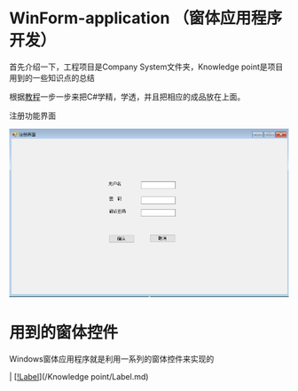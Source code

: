 # WinForm-application （窗体应用程序开发）

首先介绍一下，工程项目是Company System文件夹，Knowledge point是项目用到的一些知识点的总结

根据[教程](http://c.biancheng.net/csharp/10/)一步一步来把C#学精，学透，并且把相应的成品放在上面。

注册功能界面

<img src="Images/Register.png">

# 用到的窗体控件

Windows窗体应用程序就是利用一系列的窗体控件来实现的

| [[!Label](Images/Label.png)](/Knowledge point/Label.md)


